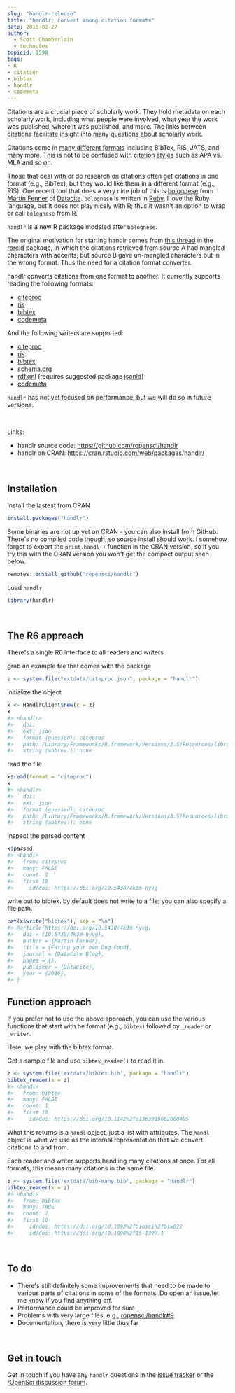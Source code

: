 ```yaml
---
slug: "handlr-release"
title: "handlr: convert among citation formats"
date: 2019-02-27
author:
  - Scott Chamberlain
  - technotes
topicid: 1598
tags:
- R
- citation
- bibtex
- handlr
- codemeta
---
```




Citations are a crucial piece of scholarly work. They hold metadata on each scholarly work, including what people were involved, what year the work was published, where it was published, and more. The links between citations facilitate insight into many questions about scholarly work.

Citations come in [many different formats](https://github.com/datacite/bolognese#features) including BibTex, RIS, JATS, and many more. This is not to be confused with [citation styles](https://citationstyles.org/) such as APA vs. MLA and so on.

Those that deal with or do research on citations often get citations in one format (e.g., BibTex), but they would like them in a different format (e.g., RIS). One recent tool that does a very nice job of this is [bolognese](https://github.com/datacite/bolognese) from [Martin Fenner](https://github.com/mfenner) of [Datacite](https://datacite.org/). `bolognese` is written in [Ruby](https://www.ruby-lang.org/en/). I love the Ruby language, but it does not play nicely with R; thus it wasn't an option to wrap or call `bolognese` from R.

`handlr` is a new R package modeled after `bolognese`. 

The original motivation for starting handlr comes from [this thread](https://github.com/ropensci/rorcid/issues/51) in the [rorcid][] package, in which the citations retrieved from source A had mangled characters with accents, but source B gave un-mangled characters but in the wrong format. Thus the need for a citation format converter.

handlr converts citations from one format to another. It currently supports reading the following formats:

- [citeproc][]
- [ris][]
- [bibtex][]
- [codemeta][]

And the following writers are supported:

- [citeproc][]
- [ris][]
- [bibtex][]
- [schema.org][]
- [rdfxml][] (requires suggested package [jsonld][])
- [codemeta][]

`handlr` has not yet focused on performance, but we will do so in future versions.

<br>

Links:

* handlr source code: <https://github.com/ropensci/handlr>
* handlr on CRAN: <https://cran.rstudio.com/web/packages/handlr/>


<br>

## Installation

Install the lastest from CRAN


```r
install.packages("handlr")
```

Some binaries are not up yet on CRAN - you can also install from GitHub.
There's no compiled code though, so source install should work.
I somehow forgot to export the `print.handl()` function in the CRAN version, so 
if you try this with the CRAN version you won't get the compact output seen below.


```r
remotes::install_github("ropensci/handlr")
```

Load `handlr`


```r
library(handlr)
```

<br>

## The R6 approach

There's a single R6 interface to all readers and writers

grab an example file that comes with the package


```r
z <- system.file("extdata/citeproc.json", package = "handlr")
```

initialize the object


```r
x <- HandlrClient$new(x = z)
x
#> <handlr> 
#>   doi: 
#>   ext: json
#>   format (guessed): citeproc
#>   path: /Library/Frameworks/R.framework/Versions/3.5/Resources/library/handlr/extdata/citeproc.json
#>   string (abbrev.): none
```

read the file


```r
x$read(format = "citeproc")
x
#> <handlr> 
#>   doi: 
#>   ext: json
#>   format (guessed): citeproc
#>   path: /Library/Frameworks/R.framework/Versions/3.5/Resources/library/handlr/extdata/citeproc.json
#>   string (abbrev.): none
```

inspect the parsed content


```r
x$parsed
#> <handl> 
#>   from: citeproc
#>   many: FALSE
#>   count: 1
#>   first 10 
#>     id/doi: https://doi.org/10.5438/4k3m-nyvg
```

write out to bibtex. by default does not write to a file; you can 
also specify a file path.


```r
cat(x$write("bibtex"), sep = "\n")
#> @article{https://doi.org/10.5438/4k3m-nyvg,
#>   doi = {10.5438/4k3m-nyvg},
#>   author = {Martin Fenner},
#>   title = {Eating your own Dog Food},
#>   journal = {DataCite Blog},
#>   pages = {},
#>   publisher = {DataCite},
#>   year = {2016},
#> }
```

## Function approach

If you prefer not to use the above approach, you can use the various
functions that start with he format (e.g., `bibtex`) followed by 
`_reader` or `_writer`.

Here, we play with the bibtex format. 

Get a sample file and use `bibtex_reader()` to read it in.


```r
z <- system.file('extdata/bibtex.bib', package = "handlr")
bibtex_reader(x = z)
#> <handl> 
#>   from: bibtex
#>   many: FALSE
#>   count: 1
#>   first 10 
#>     id/doi: https://doi.org/10.1142%2fs1363919602000495
```

What this returns is a `handl` object, just a list with attributes.
The `handl` object is what we use as the internal representation that we 
convert citations to and from.

Each reader and writer supports handling many citations at once. For all
formats, this means many citations in the same file. 


```r
z <- system.file('extdata/bib-many.bib', package = "handlr")
bibtex_reader(x = z)
#> <handl> 
#>   from: bibtex
#>   many: TRUE
#>   count: 2
#>   first 10 
#>     id/doi: https://doi.org/10.1093%2fbiosci%2fbiw022
#>     id/doi: https://doi.org/10.1890%2f15-1397.1
```

<br>

## To do

- There's still definitely some improvements that need to be made to various parts of citations in some of the formats. Do open an issue/let me know if you find anything off. 
- Performance could be improved for sure
- Problems with very large files, e.g., [ropensci/handlr#9](https://github.com/ropensci/handlr/issues/9)
- Documentation, there is very little thus far

<br>

## Get in touch

Get in touch if you have any `handlr` questions in the 
[issue tracker](https://github.com/ropensci/handlr/issues) or the 
[rOpenSci discussion forum](https://discuss.ropensci.org/).


[handlr]: https://github.com/ropensci/handlr
[jsonld]: https://github.com/ropensci/jsonld/
[codemeta]: https://codemeta.github.io/
[citeproc]: https://en.wikipedia.org/wiki/CiteProc
[ris]: https://en.wikipedia.org/wiki/RIS_(file_format)
[bibtex]: http://www.bibtex.org/
[schema.org]: https://schema.org/
[rdfxml]: https://en.wikipedia.org/wiki/RDF/XML
[rorcid]: https://github.com/ropensci/rorcid
